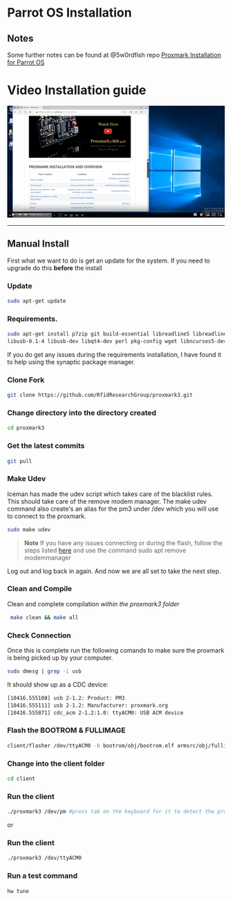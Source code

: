 
# Parrot OS Installation

## Notes

Some further notes can be found at @5w0rdfish repo [Proxmark Installation for Parrot OS](https://github.com/5w0rdfish/Proxmark3-RDV4-ParrotOS)

# Video Installation guide
[![ParrotOS Installation tutorial](https://github.com/5w0rdfish/Proxmark3-RDV4-ParrotOS/blob/master/screenshot-www.youtube.com-2019.03.17-20-44-33.png)](https://youtu.be/Wl9AsrU4igo "ParrotOS Installation Tutorial")


---
## Manual Install
First what we want to do is get an update for the system. If you need to upgrade do this **before** the install

### Update
```sh
sudo apt-get update
``` 
### Requirements.

```sh
sudo apt-get install p7zip git build-essential libreadline5 libreadline-dev \
libusb-0.1-4 libusb-dev libqt4-dev perl pkg-config wget libncurses5-dev gcc-arm-none-eabi
```
If you do get any issues during the requirements installation, I have found it to help using the synaptic package manager. 

### Clone Fork 
```sh
git clone https://github.com/RfidResearchGroup/proxmark3.git
```

### Change directory into the directory created
```sh
cd proxmark3
```

### Get the latest commits
```sh
git pull
```

### Make Udev
Iceman has made the udev script which takes care of the blacklist rules. This should take care of the remove modem manager.
The make udev command also create's an alias for the pm3 under /dev which you will use to connect to the proxmark. 

```sh
sudo make udev
```

> **Note**  If you have any issues connecting or during the flash, follow the steps listed [here](https://github.com/RfidResearchGroup/proxmark3/issues/35) and use the command sudo apt remove modemmanager 

Log out and log back in again. And now we are all set to take the next step. 

### Clean and Compile
Clean and complete compilation *within the proxmark3 folder*

```sh
 make clean && make all
```
### Check Connection
Once this is complete run the following comands to make sure the proxmark is being picked up by your computer. 

```sh
sudo dmesg | grep -i usb
```
It should show up as a CDC device:
```sh
[10416.555108] usb 2-1.2: Product: PM3
[10416.555111] usb 2-1.2: Manufacturer: proxmark.org
[10416.555871] cdc_acm 2-1.2:1.0: ttyACM0: USB ACM device
```

### Flash the BOOTROM & FULLIMAGE
 ```sh
 client/flasher /dev/ttyACM0 -b bootrom/obj/bootrom.elf armsrc/obj/fullimage.elf
```
### Change into the client folder

```sh
cd client
```
### Run the client
 ``` sh 
./proxmark3 /dev/pm #press tab on the keyboard for it to detect the proxmark
```
or  

### Run the client 
 ```sh
./proxmark3 /dev/ttyACM0
```
 
### Run a test command
 ```sh
hw tune
```

